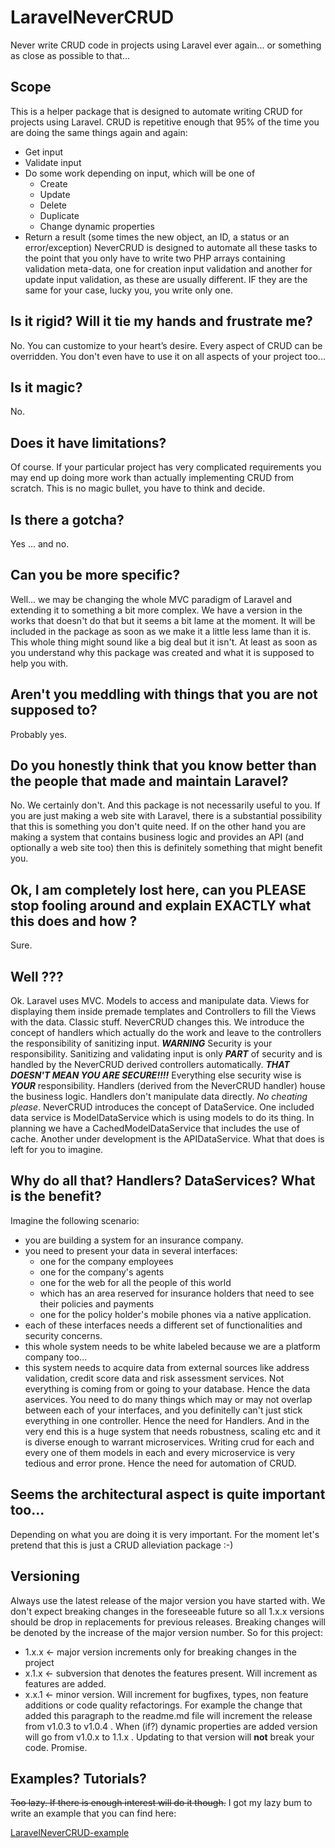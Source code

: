 # LaravelNeverCRUD
Never write CRUD code in projects using Laravel ever again... or something as close as possible to that...

## Scope
This is a helper package that is designed to automate writing CRUD for projects using Laravel. 
CRUD is repetitive enough that 95% of the time you are doing the same things again and again:
* Get input
* Validate input
* Do some work depending on input, which will be one of 
  * Create 
  * Update
  * Delete
  * Duplicate
  * Change dynamic properties
* Return a result (some times the new object, an ID, a status or an error/exception)
NeverCRUD is designed to automate all these tasks to the point that you only have to write two PHP arrays containing validation meta-data, one for creation input validation and another for update input validation, as these are usually different. IF they are the same for your case, lucky you, you write only one.

## Is it rigid? Will it tie my hands and frustrate me?
No. You can customize to your heart’s desire. Every aspect of CRUD can be overridden. You don't even have to use it on all aspects of your project too...

## Is it magic? 
No. 

## Does it have limitations? 
Of course. If your particular project has very complicated requirements you may end up doing more work than actually implementing CRUD from scratch. This is no magic bullet, you have to think and decide.

## Is there a gotcha?
Yes ... and no.

## Can you be more specific?
Well... we may be changing the whole MVC paradigm of Laravel and extending it to something a bit more complex. 
We have a version in the works that doesn't do that but it seems a bit lame at the moment. It will be included in the package as soon as we make it a little less lame than it is.
This whole thing might sound like a big deal but it isn't. At least as soon as you understand why this package was created and what it is supposed to help you with.

## Aren't you meddling with things that you are not supposed to?
Probably yes. 

## Do you honestly think that you know better than the people that made and maintain Laravel?
No. We certainly don't. And this package is not necessarily useful to you. If you are just making a web site with Laravel, there is a substantial possibility that this is something you don't quite need. If on the other hand you are making a system that contains business logic and provides an API (and optionally a web site too) then this is definitely something that might benefit you.

## Ok, I am completely lost here, can you PLEASE stop fooling around and explain EXACTLY what this does and how ?
Sure.

## Well ???
Ok. Laravel uses MVC. Models to access and manipulate data. Views for displaying them inside premade templates and Controllers to fill the Views with the data. Classic stuff. 
NeverCRUD changes this. We introduce the concept of handlers which actually do the work and leave to the controllers the responsibility of sanitizing input. ***WARNING*** Security is your responsibility. Sanitizing and validating input is only ***PART*** of security and is handled by the NeverCRUD derived controllers automatically. ***THAT DOESN'T MEAN YOU ARE SECURE!!!!*** Everything else security wise is ***YOUR*** responsibility. 
Handlers (derived from the NeverCRUD handler) house the business logic. Handlers don't manipulate data directly. *No cheating please*. NeverCRUD introduces the concept of DataService. One included data service is ModelDataService which is using models to do its thing. In planning we have a CachedModelDataService that includes the use of cache. Another under development is the APIDataService. What that does is left for you to imagine. 

## Why do all that? Handlers? DataServices? What is the benefit?
Imagine the following scenario:
  * you are building a system for an insurance company.
  * you need to present your data in several interfaces:
    * one for the company employees
    * one for the company's agents
    * one for the web for all the people of this world
    * which has an area reserved for insurance holders that need to see their policies and payments
    * one for the policy holder's mobile phones via a native application.
  * each of these interfaces needs a different set of functionalities and security concerns.
  * this whole system needs to be white labeled because we are a platform company too...
  * this system needs to acquire data from external sources like address validation, credit score data and risk assessment services. 
Not everything is coming from or going to your database. Hence the data aservices. You need to do many things which may or may not overlap between each of your interfaces, and you definitelly can't just stick everything in one controller. Hence the need for Handlers. And in the very end this is a huge system that needs robustness, scaling etc and it is diverse enough to warrant microservices. Writing crud for each and every one of them models in each and every microservice is very tedious and error prone. Hence the need for automation of CRUD.

## Seems the architectural aspect is quite important too...
Depending on what you are doing it is very important. For the moment let's pretend that this is just a CRUD alleviation package :-) 

## Versioning
Always use the latest release of the major version you have started with. We don't expect breaking changes in the foreseeable future so all 1.x.x versions should be drop in replacements for previous releases. Breaking changes will be denoted by the increase of the major version number. So for this project:
* 1.x.x <- major version increments only for breaking changes in the project
* x.1.x <- subversion that denotes the features present. Will increment as features are added. 
* x.x.1 <- minor version. Will increment for bugfixes, types, non feature additions or code quality refactorings. 
For example the change that added this paragraph to the readme.md file will increment the release from v1.0.3 to v1.0.4 . When (if?) dynamic properties are added version will go from v1.0.x to 1.1.x . Updating to that version will __not__ break your code. Promise. 

## Examples? Tutorials?
~~Too lazy. If there is enough interest will do it though.~~
I got my lazy bum to write an example that you can find here:

[LaravelNeverCRUD-example](https://github.com/IoannisLoukeris/LaravelNeverCRUD-example)

